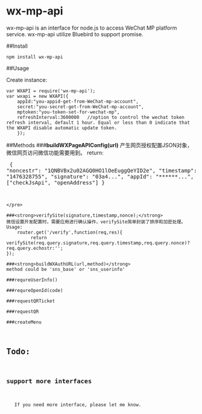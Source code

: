 # wx-mp-api

wx-mp-api is an interface for node.js to access WeChat MP platform service. wx-mp-api utilize Bluebird to support promise.

##Install 

    npm install wx-mp-api

##Usage

Create instance: 

    var WXAPI = require('wx-mp-api');
    var wxapi = new WXAPI({
        appId:"you-appid-get-from-WeChat-mp-account",
        secret:"you-secret-get-from-WeChat-mp-account",
	    mptoken:"you-token-set-for-wechat-mp",
	    refreshInterval:3600000   //option to control the wechat token refresh interval, default 1 hour. Equal or less than 0 indicate that the WXAPI disable automatic update token.
        });


##Methods
    ###<strong>buildWXPageAPIConfig(url)</strong>
    产生网页授权配置JSON对象，微信网页访问微信功能需要用到。
    return:
    <pre>
        {
            "noncestr": "1QNBVBx2u02AGQ0HO1lOeEuggQeYID2e",
            "timestamp": "1476328755",
            "signature": "03a4...",
            "appId": "******...",
            "jsApiList": ["checkJsApi", "openAddress"]
        }

    </pre>

    ###<strong>verifySite(signature,timestamp,nonce);</strong>
    微信设置开发配置时，需要应用进行确认操作，verifySite简单封装了排序和加密处理。
    Usage:
        router.get('/verify',function(req,res){
             return verifySite(req.query.signature,req.query.timestamp,req.query.nonce)?req.query.echostr:'';
	});
    
    ###<strong>buildWXAuthURL(url,method)</strong>
    method could be 'sns_base' or 'sns_userinfo'

    ###requreUserInfo()

    ###requreOpenId(code)

    ###requestQRTicket

    ###requestQR

    ###createMenu

## Todo:
   ### support more interfaces
       If you need more interface, please let me know.
